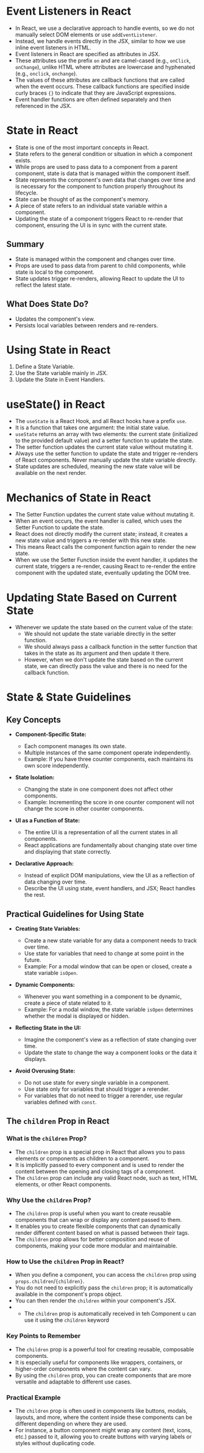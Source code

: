 # Event Listeners in React

- In React, we use a declarative approach to handle events, so we do not manually select DOM elements or use `addEventListener`.
- Instead, we handle events directly in the JSX, similar to how we use inline event listeners in HTML.
- Event listeners in React are specified as attributes in JSX.
- These attributes use the prefix `on` and are camel-cased (e.g., `onClick`, `onChange`), unlike HTML where attributes are lowercase and hyphenated (e.g., `onclick`, `onchange`).
- The values of these attributes are callback functions that are called when the event occurs. These callback functions are specified inside curly braces `{}` to indicate that they are JavaScript expressions.
- Event handler functions are often defined separately and then referenced in the JSX.

# State in React

- State is one of the most important concepts in React.
- State refers to the general condition or situation in which a component exists.
- While props are used to pass data to a component from a parent component, state is data that is managed within the component itself.
- State represents the component's own data that changes over time and is necessary for the component to function properly throughout its lifecycle.
- State can be thought of as the component's memory.
- A piece of state refers to an individual state variable within a component.
- Updating the state of a component triggers React to re-render that component, ensuring the UI is in sync with the current state.

## Summary

- State is managed within the component and changes over time.
- Props are used to pass data from parent to child components, while state is local to the component.
- State updates trigger re-renders, allowing React to update the UI to reflect the latest state.

## What Does State Do?

- Updates the component's view.
- Persists local variables between renders and re-renders.

# Using State in React

1. Define a State Variable.
2. Use the State variable mainly in JSX.
3. Update the State in Event Handlers.

# useState() in React

- The `useState` is a React Hook, and all React hooks have a prefix `use`.
- It is a function that takes one argument: the initial state value.
- `useState` returns an array with two elements: the current state (initialized to the provided default value) and a setter function to update the state.
- The setter function updates the current state value without mutating it.
- Always use the setter function to update the state and trigger re-renders of React components. Never manually update the state variable directly.
- State updates are scheduled, meaning the new state value will be available on the next render.

# Mechanics of State in React

- The Setter Function updates the current state value without mutating it.
- When an event occurs, the event handler is called, which uses the Setter Function to update the state.
- React does not directly modify the current state; instead, it creates a new state value and triggers a re-render with this new state.
- This means React calls the component function again to render the new state.
- When we use the Setter Function inside the event handler, it updates the current state, triggers a re-render, causing React to re-render the entire component with the updated state, eventually updating the DOM tree.

# Updating State Based on Current State

- Whenever we update the state based on the current value of the state:
  - We should not update the state variable directly in the setter function.
  - We should always pass a callback function in the setter function that takes in the state as its argument and then update it there.
  - However, when we don't update the state based on the current state, we can directly pass the value and there is no need for the callback function.

# State & State Guidelines

## Key Concepts

- **Component-Specific State:**

  - Each component manages its own state.
  - Multiple instances of the same component operate independently.
  - Example: If you have three counter components, each maintains its own score independently.

- **State Isolation:**

  - Changing the state in one component does not affect other components.
  - Example: Incrementing the score in one counter component will not change the score in other counter components.

- **UI as a Function of State:**

  - The entire UI is a representation of all the current states in all components.
  - React applications are fundamentally about changing state over time and displaying that state correctly.

- **Declarative Approach:**
  - Instead of explicit DOM manipulations, view the UI as a reflection of data changing over time.
  - Describe the UI using state, event handlers, and JSX; React handles the rest.

## Practical Guidelines for Using State

- **Creating State Variables:**

  - Create a new state variable for any data a component needs to track over time.
  - Use state for variables that need to change at some point in the future.
  - Example: For a modal window that can be open or closed, create a state variable `isOpen`.

- **Dynamic Components:**

  - Whenever you want something in a component to be dynamic, create a piece of state related to it.
  - Example: For a modal window, the state variable `isOpen` determines whether the modal is displayed or hidden.

- **Reflecting State in the UI:**

  - Imagine the component's view as a reflection of state changing over time.
  - Update the state to change the way a component looks or the data it displays.

- **Avoid Overusing State:**
  - Do not use state for every single variable in a component.
  - Use state only for variables that should trigger a rerender.
  - For variables that do not need to trigger a rerender, use regular variables defined with `const`.

## The `children` Prop in React

### What is the `children` Prop?

- The `children` prop is a special prop in React that allows you to pass elements or components as children to a component.
- It is implicitly passed to every component and is used to render the content between the opening and closing tags of a component.
- The `children` prop can include any valid React node, such as text, HTML elements, or other React components.

### Why Use the `children` Prop?

- The `children` prop is useful when you want to create reusable components that can wrap or display any content passed to them.
- It enables you to create flexible components that can dynamically render different content based on what is passed between their tags.
- The `children` prop allows for better composition and reuse of components, making your code more modular and maintainable.

### How to Use the `children` Prop in React?

- When you define a component, you can access the `children` prop using `props.children`/`{children}`.
- You do not need to explicitly pass the `children` prop; it is automatically available in the component's props object.
- You can then render the `children` within your component's JSX.
- - The `children` prop is automatically received in teh Component u can use it using the `children` keyword

### Key Points to Remember

- The `children` prop is a powerful tool for creating reusable, composable components.
- It is especially useful for components like wrappers, containers, or higher-order components where the content can vary.
- By using the `children` prop, you can create components that are more versatile and adaptable to different use cases.

### Practical Example

- The `children` prop is often used in components like buttons, modals, layouts, and more, where the content inside these components can be different depending on where they are used.
- For instance, a button component might wrap any content (text, icons, etc.) passed to it, allowing you to create buttons with varying labels or styles without duplicating code.
